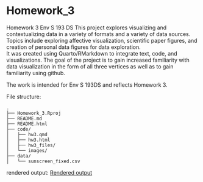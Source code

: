 # Homework_3
Homework 3 Env S 193 DS 
This project explores visualizing and contextualizing data in a variety of formats and a variety of data sources. Topics include exploring affective visualization, scientific paper figures, and creation of personal data figures for data exploration.  
It was created using Quarto/RMarkdown to integrate text, code, and visualizations. The goal of the project is to gain increased familiarity with data visualization in the form of all three vertices as well as to gain familiarity using github.

The work is intended for Env S 193DS  and reflects Homework 3.


File structure:

```
.
├── Homework_3.Rproj          
├── README.md                
├── README.html                
├── code/                      
│   ├── hw3.qmd                
│   ├── hw3.html               
│   ├── hw3_files/             
│   └── images/                
├── data/                      
│   └── sunscreen_fixed.csv    
```

rendered output:
[Rendered output](https://nathanseaway.github.io/Homework_3/code/hw3.html)


